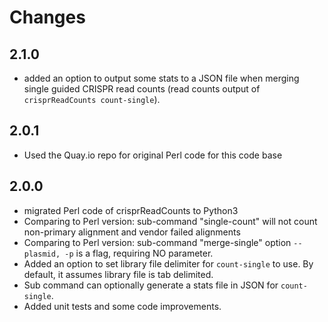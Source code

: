 # Changes

## 2.1.0

* added an option to output some stats to a JSON file when merging single guided CRISPR read counts (read counts output of `crisprReadCounts count-single`).

## 2.0.1

* Used the Quay.io repo for original Perl code for this code base 

## 2.0.0

* migrated Perl code of crisprReadCounts to Python3
* Comparing to Perl version: sub-command "single-count" will not count non-primary alignment and vendor failed alignments
* Comparing to Perl version: sub-command "merge-single" option `--plasmid, -p` is a flag, requiring NO parameter.
* Added an option to set library file delimiter for `count-single` to use. By default, it assumes library file is tab delimited.
* Sub command can optionally generate a stats file in JSON for `count-single`.
* Added unit tests and some code improvements.
